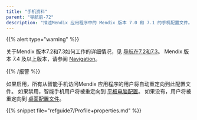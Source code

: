 ```yaml
---
title: "手机资料"
parent: "导航前-72"
description: "描述Mendix 应用程序中的 Mendix 版本 7.0 和 7.1 的手机配置文件。"
---
```


{{% alert type="warning" %}}

关于Mendix 版本7.2和7.3如何工作的详细情况，见 [导航在7.2和7.3](navigation-in-72-and-73)。 Mendix 版本 7.4 及以上版本，请参阅 [Navigation](navigation)。

{{% /报警 %}}

如果启用，所有从智能手机访问Mendix 应用程序的用户将自动重定向到此配置文件。 如果禁用，智能手机用户将被重定向到 [平板电脑配置](tablet-profile)。 如果没有，用户将被重定向到 [桌面配置文件](desktop-profile)。

{{% snippet file="refguide7/Profile+properties.md" %}}

